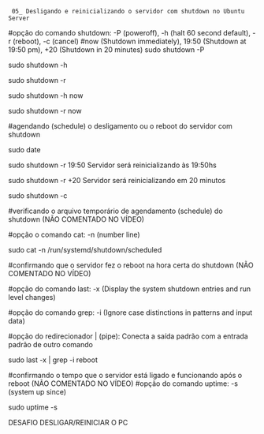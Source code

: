      05_ Desligando e reinicializando o servidor com shutdown no Ubuntu Server

#opção do comando shutdown: -P (poweroff), -h (halt 60 second default), -r (reboot), -c (cancel)
#now (Shutdown immediately), 19:50 (Shutdown at 19:50 pm), +20 (Shutdown in 20 minutes)
sudo shutdown -P

sudo shutdown -h

sudo shutdown -r

sudo shutdown -h now

sudo shutdown -r now


#agendando (schedule) o desligamento ou o reboot do servidor com shutdown

sudo date

sudo shutdown -r 19:50 Servidor será reinicializando às 19:50hs

sudo shutdown -r +20 Servidor será reinicializando em 20 minutos

sudo shutdown -c


#verificando o arquivo temporário de agendamento (schedule) do shutdown (NÃO COMENTADO NO VÍDEO)

#opção o comando cat: -n (number line)

sudo cat -n /run/systemd/shutdown/scheduled

#confirmando que o servidor fez o reboot na hora certa do shutdown (NÃO COMENTADO NO VÍDEO)

#opção do comando last: -x (Display the system shutdown entries and run level changes)

#opção do comando grep: -i (Ignore case distinctions in patterns and input data)

#opção do redirecionador | (pipe): Conecta a saída padrão com a entrada padrão de outro comando

sudo last -x | grep -i reboot

#confirmando o tempo que o servidor está ligado e funcionando após o reboot (NÃO COMENTADO NO VÍDEO)
#opção do comando uptime: -s (system up since)

sudo uptime -s
<br>

DESAFIO DESLIGAR/REINICIAR O PC